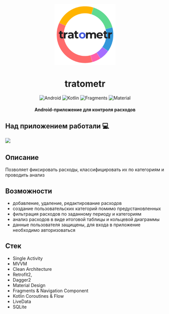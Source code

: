 <div align="center">
<img src="https://github.com/A2T-user/tratometr/blob/main/app/src/main/ic_launcher-playstore.png" width="192" height="192" />
</div>
<h1 align="center">tratometr</h1>
<p align="center">
  <img alt="Android" src="https://img.shields.io/badge/Android-3DDC84?style=for-the-badge&logo=android&logoColor=white"/>
  <img alt="Kotlin" src="https://img.shields.io/badge/Kotlin-a503fc?logo=kotlin&logoColor=white&style=for-the-badge"/>
  <img alt="Fragments" src="https://img.shields.io/static/v1?style=for-the-badge&message=Fragments&color=4285F4&label="/>
  <img alt="Material" src="https://custom-icon-badges.demolab.com/badge/material-lightblue?style=for-the-badge"/>
  </br>
</p>

<h4 align="center">Android-приложение для контроля расходов</h4>

## Над приложением работали 💻

<a href="https://github.com/Studio-Yandex-Practicum/team-2_tracker_android/graphs/contributors">
  <img src="https://contrib.rocks/image?repo=Studio-Yandex-Practicum/team-2_tracker_android" />
</a>

## Описание
Позволяет фиксировать расходы, классифицировать их по категориям и проводить анализ

## Возможности
- добавление, удаление, редактирование расходов
- создание пользовательских категорий помимо предустановленных
- фильтрация расходов по заданному периоду и категориям
- анализ расходов в виде итоговой таблицы и кольцевой диаграммы
- данные пользователя защищены, для входа в приложение необходимо авторизоваться

## Стек
- Single Activity
- MVVM
- Clean Architecture
- Retrofit2,                         
- Dagger2 
- Material Design
- Fragments & Navigation Component
- Kotlin Coroutines & Flow
- LiveData
- SQLite
